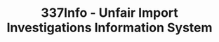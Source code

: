 ---
bigquery: https://console.cloud.google.com/bigquery?p=patents-public-data&d=usitc_investigations&page=dataset&project=sheets-management-319211
citation: US International Trade Commission 337Info Unfair Import Investigations Information
  System
contributors: US International Trade Comission
cost: None
description: US International Trade Commission 337Info Unfair Import Investigations
  Information System contains data on investigations done under Section 337. Section
  337 declares the infringement of certain statutory intellectual property rights
  and other forms of unfair competition in import trade to be unlawful practices.
  Most Section 337 investigations involve allegations of patent or registered trademark
  infringement.
documentation: FAQ and tutorial available on the site
last_edit: Mon, 04 Apr 2022 19:10:40 GMT
location: https://pubapps2.usitc.gov/337external/
maintained_by: US International Trade Comission
schema_fields: '[''actualStartDateEvidHear'', ''finalDetNoViolation'', ''patentNumber'',
  ''copyrightNumbers'', ''docketNo'', ''dateCreated'', ''markmanHearing'', ''teoProceedingInvolved'',
  ''reportingRequirements'', ''finalDetViolation'', ''patentNumbers'', ''teoIdIssueDate'',
  ''htsNumbers'', ''startDateMarkmanHearing'', ''finalIdOnViolationDue'', ''investigationNo'',
  ''title'', ''gcAttorney'', ''currentStatus'', ''scheduledEndDateEvidHear'', ''respondent'',
  ''dateComplaintFiled'', ''trademarkNumbers'', ''internalRemand'', ''currentActiveALJ'',
  ''endDateMarkmanHearing'', ''dateOfPublicationFrNotice'', ''actualEndDateEvidHear'',
  ''complainant'', ''ouiiParticipation'', ''investigationTermDate'', ''id'', ''teoIdDueDate'',
  ''lastUpdated'', ''cafcAppeals'', ''finalIdOnViolationIssue'', ''targetDate'', ''investigationType'',
  ''invUnfairAct'', ''publication_number'', ''ouiiAttorney'', ''issueDateOtherNonFinal'',
  ''scheduledStartDateEvidHear'', ''aljAssigned'', ''teoReliefGranted'']'
shortname: unfair_import_investigations
tags:
- import
- legal
- trade
timeframe: 2008-2021 (prior to 2008 downloadable as a JSON file)
title: 337Info - Unfair Import Investigations Information System
uuid: 2721f5ec-e599-4890-9265-9706719fc71e
---